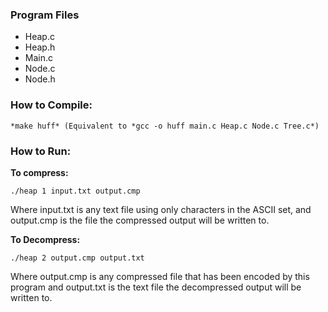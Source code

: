 

### Program Files
- Heap.c
- Heap.h
- Main.c
- Node.c
- Node.h
	
### How to Compile:

    *make huff* (Equivalent to *gcc -o huff main.c Heap.c Node.c Tree.c*)
  
### How to Run:

**To compress:**

`./heap 1 input.txt output.cmp` 
	
Where input.txt is any text file using only characters in the ASCII set, and output.cmp is the file the compressed output will be written to.
    
**To Decompress:**

`./heap 2 output.cmp output.txt` 

Where output.cmp is any compressed file that has been encoded by this program and output.txt is the text file the decompressed output will be written to.
